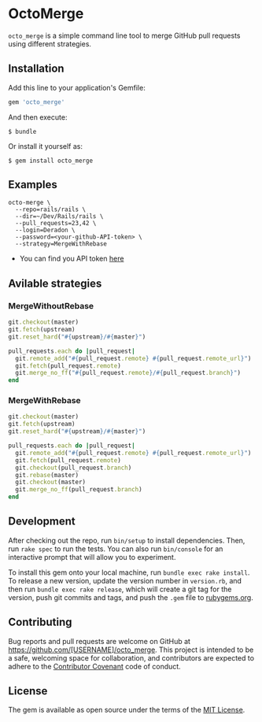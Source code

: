 # OctoMerge

`octo_merge` is a simple command line tool to merge GitHub pull requests using different strategies.

## Installation

Add this line to your application's Gemfile:

```ruby
gem 'octo_merge'
```

And then execute:

    $ bundle

Or install it yourself as:

    $ gem install octo_merge

## Examples

```
octo-merge \
  --repo=rails/rails \
  --dir=~/Dev/Rails/rails \
  --pull_requests=23,42 \
  --login=Deradon \
  --password=<your-github-API-token> \
  --strategy=MergeWithRebase
```

* You can find you API token [here](https://github.com/settings/tokens)

## Avilable strategies

### MergeWithoutRebase

```ruby
git.checkout(master)
git.fetch(upstream)
git.reset_hard("#{upstream}/#{master}")

pull_requests.each do |pull_request|
  git.remote_add("#{pull_request.remote} #{pull_request.remote_url}")
  git.fetch(pull_request.remote)
  git.merge_no_ff("#{pull_request.remote}/#{pull_request.branch}")
end
```

### MergeWithRebase

```ruby
git.checkout(master)
git.fetch(upstream)
git.reset_hard("#{upstream}/#{master}")

pull_requests.each do |pull_request|
  git.remote_add("#{pull_request.remote} #{pull_request.remote_url}")
  git.fetch(pull_request.remote)
  git.checkout(pull_request.branch)
  git.rebase(master)
  git.checkout(master)
  git.merge_no_ff(pull_request.branch)
end
```

## Development

After checking out the repo, run `bin/setup` to install dependencies. Then, run `rake spec` to run the tests. You can also run `bin/console` for an interactive prompt that will allow you to experiment.

To install this gem onto your local machine, run `bundle exec rake install`. To release a new version, update the version number in `version.rb`, and then run `bundle exec rake release`, which will create a git tag for the version, push git commits and tags, and push the `.gem` file to [rubygems.org](https://rubygems.org).

## Contributing

Bug reports and pull requests are welcome on GitHub at https://github.com/[USERNAME]/octo_merge. This project is intended to be a safe, welcoming space for collaboration, and contributors are expected to adhere to the [Contributor Covenant](http://contributor-covenant.org) code of conduct.


## License

The gem is available as open source under the terms of the [MIT License](http://opensource.org/licenses/MIT).

